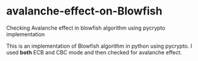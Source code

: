 # avalanche-effect-on-Blowfish
Checking Avalanche effect in blowfish algorithm using pycrypto implementation

This is an implementation of Blowfish algorithm in python using pycrypto.
I used **both** ECB and CBC mode and then checked for avalanche effect.
